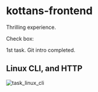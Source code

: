 # kottans-frontend

Thrilling experience.

Check box:

1st task. Git intro completed.

## Linux CLI, and HTTP

![task_linux_cli](/kottans-frontend/task_linux_cli/task_linux_cli.JPG?raw=true "Learn the Command Line")